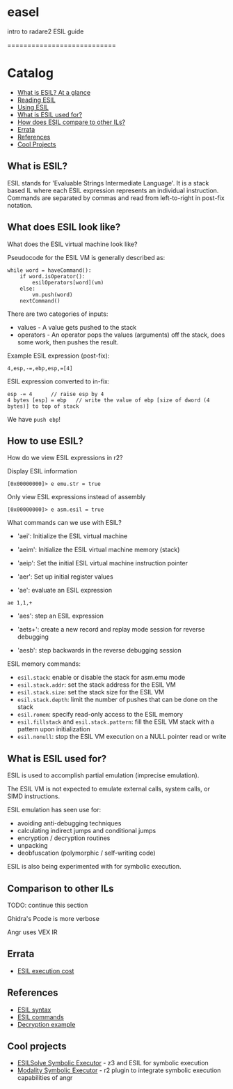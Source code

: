 # easel

intro to radare2 ESIL guide

===========================

# Catalog

* [What is ESIL? At a glance](#what-is-esil?)
* [Reading ESIL](#what-does-esil-look-like?)
* [Using ESIL](#how-to-use-esil?)
* [What is ESIL used for?](#what-is-esil-used-for?)
* [How does ESIL compare to other ILs?](#comparison-to-other-ILs)
* [Errata](#errata)
* [References](#references)
* [Cool Projects](#cool-projects)

## What is ESIL?

ESIL stands for 'Evaluable Strings Intermediate Language'. It is a stack based IL where each
ESIL expression represents an individual instruction. Commands are separated by commas and
read from left-to-right in post-fix notation.

## What does ESIL look like?

What does the ESIL virtual machine look like?

Pseudocode for the ESIL VM is generally described as:
```
while word = haveCommand():
    if word.isOperator():
        esilOperators[word](vm)
    else:
        vm.push(word)
    nextCommand()
```

There are two categories of inputs: 
* values - A value gets pushed to the stack
* operators - An operator pops the values (arguments) off the stack, does some work, then pushes the result.

Example ESIL expression (post-fix):

`4,esp,-=,ebp,esp,=[4]`

ESIL expression converted to in-fix:
```
esp -= 4      // raise esp by 4
4 bytes [esp] = ebp   // write the value of ebp [size of dword (4 bytes)] to top of stack 
```

We have `push ebp`!

## How to use ESIL?

How do we view ESIL expressions in r2?

Display ESIL information

`[0x00000000]> e emu.str = true`

Only view ESIL expressions instead of assembly

`[0x00000000]> e asm.esil = true`

What commands can we use with ESIL?

* 'aei': Initialize the ESIL virtual machine

* 'aeim': Initialize the ESIL virtual machine memory (stack)

* 'aeip': Set the initial ESIL virtual machine instruction pointer

* 'aer': Set up initial register values

* 'ae': evaluate an ESIL expression

`ae 1,1,+`

* 'aes': step an ESIL expression

* 'aets+': create a new record and replay mode session for reverse debugging

* 'aesb': step backwards in the reverse debugging session

ESIL memory commands:

* `esil.stack`: enable or disable the stack for asm.emu mode
* `esil.stack.addr`: set the stack address for the ESIL VM
* `esil.stack.size`: set the stack size for the ESIL VM
* `esil.stack.depth`: limit the number of pushes that can be done on the stack
* `esil.romem`: specify read-only access to the ESIL memory
* `esil.fillstack` and `esil.stack.pattern`: fill the ESIL VM stack with a pattern upon initialization
* `esil.nonull`: stop the ESIL VM execution on a NULL pointer read or write

## What is ESIL used for?

ESIL is used to accomplish partial emulation (imprecise emulation).

The ESIL VM is not expected to emulate external calls, system calls, or SIMD instructions.

ESIL emulation has seen use for:
* avoiding anti-debugging techniques
* calculating indirect jumps and conditional jumps
* encryption / decryption routines 
* unpacking
* deobfuscation (polymorphic / self-writing code)

ESIL is also being experimented with for symbolic execution.

## Comparison to other ILs

TODO: continue this section

Ghidra's Pcode is more verbose

Angr uses VEX IR

## Errata
* [ESIL execution cost](https://github.com/radareorg/radare2/pull/17585)

## References
* [ESIL syntax](https://r2wiki.readthedocs.io/en/latest/home/misc/usage-examples/)
* [ESIL commands](https://radare.gitbooks.io/radare2book/content/disassembling/esil.html)
* [Decryption example](https://blog.superponible.com/2017/04/15/emulating-assembly-in-radare2/)

## Cool projects
* [ESILSolve Symbolic Executor](https://github.com/aemmitt-ns/esilsolve) - z3 and ESIL for symbolic execution
* [Modality Symbolic Executor](https://github.com/0xchase/modality) - r2 plugin to integrate symbolic execution capabilities of angr

